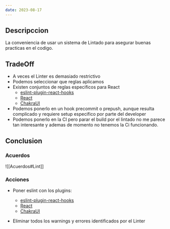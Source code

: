 ```yaml
---
date: 2023-08-17
---
```


## Descripccion
La conveniencia de usar un sistema de Lintado para asegurar buenas practicas en el codigo.

## TradeOff
- A veces el Linter es demasiado restrictivo
- Podemos seleccionar que reglas aplicamos
- Existen conjuntos de reglas especificos para React
	- [eslint-plugin-react-hooks](https://www.npmjs.com/package/eslint-plugin-react-hooks)
	- [React](https://github.com/jsx-eslint/eslint-plugin-react)
	- [ChakraUI](https://github.com/yukukotani/eslint-plugin-chakra-ui)
- Podemos ponerlo en un hook precommit o prepush, aunque resulta complicado y requiere setup especifico por parte del developer
- Podemos ponerlo en la CI pero parar el build por el lintado no me parece tan interesante y ademas de momento no tenemos la Ci funcionando.
## Conclusion

### Acuerdos
![[Acuerdos#Lint]]

### Acciones
- Poner eslint con los plugins:
	- [eslint-plugin-react-hooks](https://www.npmjs.com/package/eslint-plugin-react-hooks)
	- [React](https://github.com/jsx-eslint/eslint-plugin-react)
	- [ChakraUI](https://github.com/yukukotani/eslint-plugin-chakra-ui)

- Eliminar todos los warnings y errores identificados por el Linter


